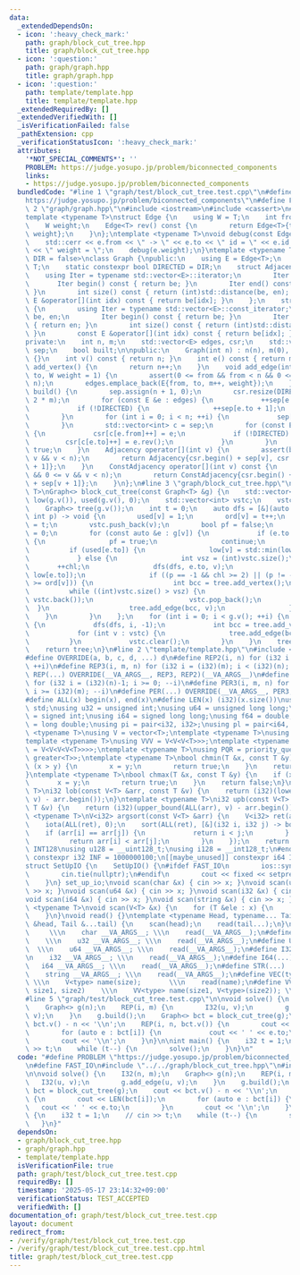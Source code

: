 ```yaml
---
data:
  _extendedDependsOn:
  - icon: ':heavy_check_mark:'
    path: graph/block_cut_tree.hpp
    title: graph/block_cut_tree.hpp
  - icon: ':question:'
    path: graph/graph.hpp
    title: graph/graph.hpp
  - icon: ':question:'
    path: template/template.hpp
    title: template/template.hpp
  _extendedRequiredBy: []
  _extendedVerifiedWith: []
  _isVerificationFailed: false
  _pathExtension: cpp
  _verificationStatusIcon: ':heavy_check_mark:'
  attributes:
    '*NOT_SPECIAL_COMMENTS*': ''
    PROBLEM: https://judge.yosupo.jp/problem/biconnected_components
    links:
    - https://judge.yosupo.jp/problem/biconnected_components
  bundledCode: "#line 1 \"graph/test/block_cut_tree.test.cpp\"\n#define PROBLEM \"\
    https://judge.yosupo.jp/problem/biconnected_components\"\n#define FAST_IO\n#line\
    \ 2 \"graph/graph.hpp\"\n#include <iostream>\n#include <cassert>\n#include <vector>\n\
    template <typename T>\nstruct Edge {\n    using W = T;\n    int from, to, id;\n\
    \    W weight;\n    Edge<T> rev() const {\n        return Edge<T>{to, from, id,\
    \ weight};\n    }\n};\ntemplate <typename T>\nvoid debug(const Edge<T> &e) {\n\
    \    std::cerr << e.from << \" -> \" << e.to << \" id = \" << e.id << std::cerr\
    \ << \" weight = \";\n    debug(e.weight);\n}\ntemplate <typename T = int, bool\
    \ DIR = false>\nclass Graph {\npublic:\n    using E = Edge<T>;\n    using W =\
    \ T;\n    static constexpr bool DIRECTED = DIR;\n    struct Adjacency {\n    \
    \    using Iter = typename std::vector<E>::iterator;\n        Iter be, en;\n \
    \       Iter begin() const { return be; }\n        Iter end() const { return en;\
    \ }\n        int size() const { return (int)std::distance(be, en); }\n       \
    \ E &operator[](int idx) const { return be[idx]; }\n    };\n    struct ConstAdjacency\
    \ {\n        using Iter = typename std::vector<E>::const_iterator;\n        Iter\
    \ be, en;\n        Iter begin() const { return be; }\n        Iter end() const\
    \ { return en; }\n        int size() const { return (int)std::distance(be, en);\
    \ }\n        const E &operator[](int idx) const { return be[idx]; }\n    };\n\n\
    private:\n    int n, m;\n    std::vector<E> edges, csr;\n    std::vector<int>\
    \ sep;\n    bool built;\n\npublic:\n    Graph(int n) : n(n), m(0), built(false)\
    \ {}\n    int v() const { return n; }\n    int e() const { return m; }\n    int\
    \ add_vertex() {\n        return n++;\n    }\n    void add_edge(int from, int\
    \ to, W weight = 1) {\n        assert(0 <= from && from < n && 0 <= to && to <\
    \ n);\n        edges.emplace_back(E{from, to, m++, weight});\n    }\n    void\
    \ build() {\n        sep.assign(n + 1, 0);\n        csr.resize(DIRECTED ? m :\
    \ 2 * m);\n        for (const E &e : edges) {\n            ++sep[e.from + 1];\n\
    \            if (!DIRECTED) {\n                ++sep[e.to + 1];\n            }\n\
    \        }\n        for (int i = 0; i < n; ++i) {\n            sep[i + 1] += sep[i];\n\
    \        }\n        std::vector<int> c = sep;\n        for (const E &e : edges)\
    \ {\n            csr[c[e.from]++] = e;\n            if (!DIRECTED) {\n       \
    \         csr[c[e.to]++] = e.rev();\n            }\n        }\n        built =\
    \ true;\n    }\n    Adjacency operator[](int v) {\n        assert(built && 0 <=\
    \ v && v < n);\n        return Adjacency{csr.begin() + sep[v], csr.begin() + sep[v\
    \ + 1]};\n    }\n    ConstAdjacency operator[](int v) const {\n        assert(built\
    \ && 0 <= v && v < n);\n        return ConstAdjacency{csr.begin() + sep[v], csr.begin()\
    \ + sep[v + 1]};\n    }\n};\n#line 3 \"graph/block_cut_tree.hpp\"\ntemplate <typename\
    \ T>\nGraph<> block_cut_tree(const Graph<T> &g) {\n    std::vector<int> ord(g.v()),\
    \ low(g.v()), used(g.v(), 0);\n    std::vector<int> vstc;\n    vstc.reserve(g.v());\n\
    \    Graph<> tree(g.v());\n    int t = 0;\n    auto dfs = [&](auto dfs, int v,\
    \ int p) -> void {\n        used[v] = 1;\n        ord[v] = t++;\n        low[v]\
    \ = t;\n        vstc.push_back(v);\n        bool pf = false;\n        int chl\
    \ = 0;\n        for (const auto &e : g[v]) {\n            if (e.to == p && !pf)\
    \ {\n                pf = true;\n                continue;\n            }\n  \
    \          if (used[e.to]) {\n                low[v] = std::min(low[v], ord[e.to]);\n\
    \            } else {\n                int vsz = (int)vstc.size();\n         \
    \       ++chl;\n                dfs(dfs, e.to, v);\n                low[v] = std::min(low[v],\
    \ low[e.to]);\n                if ((p == -1 && chl >= 2) || (p != -1 && low[e.to]\
    \ >= ord[v])) {\n                    int bcc = tree.add_vertex();\n          \
    \          while ((int)vstc.size() > vsz) {\n                        tree.add_edge(bcc,\
    \ vstc.back());\n                        vstc.pop_back();\n                  \
    \  }\n                    tree.add_edge(bcc, v);\n                }\n        \
    \    }\n        }\n    };\n    for (int i = 0; i < g.v(); ++i) {\n        if (!used[i])\
    \ {\n            dfs(dfs, i, -1);\n            int bcc = tree.add_vertex();\n\
    \            for (int v : vstc) {\n                tree.add_edge(bcc, v);\n  \
    \          }\n            vstc.clear();\n        }\n    }\n    tree.build();\n\
    \    return tree;\n}\n#line 2 \"template/template.hpp\"\n#include <bits/stdc++.h>\n\
    #define OVERRIDE(a, b, c, d, ...) d\n#define REP2(i, n) for (i32 i = 0; i < (i32)(n);\
    \ ++i)\n#define REP3(i, m, n) for (i32 i = (i32)(m); i < (i32)(n); ++i)\n#define\
    \ REP(...) OVERRIDE(__VA_ARGS__, REP3, REP2)(__VA_ARGS__)\n#define PER2(i, n)\
    \ for (i32 i = (i32)(n)-1; i >= 0; --i)\n#define PER3(i, m, n) for (i32 i = (i32)(n)-1;\
    \ i >= (i32)(m); --i)\n#define PER(...) OVERRIDE(__VA_ARGS__, PER3, PER2)(__VA_ARGS__)\n\
    #define ALL(x) begin(x), end(x)\n#define LEN(x) (i32)(x.size())\nusing namespace\
    \ std;\nusing u32 = unsigned int;\nusing u64 = unsigned long long;\nusing i32\
    \ = signed int;\nusing i64 = signed long long;\nusing f64 = double;\nusing f80\
    \ = long double;\nusing pi = pair<i32, i32>;\nusing pl = pair<i64, i64>;\ntemplate\
    \ <typename T>\nusing V = vector<T>;\ntemplate <typename T>\nusing VV = V<V<T>>;\n\
    template <typename T>\nusing VVV = V<V<V<T>>>;\ntemplate <typename T>\nusing VVVV\
    \ = V<V<V<V<T>>>>;\ntemplate <typename T>\nusing PQR = priority_queue<T, V<T>,\
    \ greater<T>>;\ntemplate <typename T>\nbool chmin(T &x, const T &y) {\n    if\
    \ (x > y) {\n        x = y;\n        return true;\n    }\n    return false;\n\
    }\ntemplate <typename T>\nbool chmax(T &x, const T &y) {\n    if (x < y) {\n \
    \       x = y;\n        return true;\n    }\n    return false;\n}\ntemplate <typename\
    \ T>\ni32 lob(const V<T> &arr, const T &v) {\n    return (i32)(lower_bound(ALL(arr),\
    \ v) - arr.begin());\n}\ntemplate <typename T>\ni32 upb(const V<T> &arr, const\
    \ T &v) {\n    return (i32)(upper_bound(ALL(arr), v) - arr.begin());\n}\ntemplate\
    \ <typename T>\nV<i32> argsort(const V<T> &arr) {\n    V<i32> ret(arr.size());\n\
    \    iota(ALL(ret), 0);\n    sort(ALL(ret), [&](i32 i, i32 j) -> bool {\n    \
    \    if (arr[i] == arr[j]) {\n            return i < j;\n        } else {\n  \
    \          return arr[i] < arr[j];\n        }\n    });\n    return ret;\n}\n#ifdef\
    \ INT128\nusing u128 = __uint128_t;\nusing i128 = __int128_t;\n#endif\n[[maybe_unused]]\
    \ constexpr i32 INF = 1000000100;\n[[maybe_unused]] constexpr i64 INF64 = 3000000000000000100;\n\
    struct SetUpIO {\n    SetUpIO() {\n#ifdef FAST_IO\n        ios::sync_with_stdio(false);\n\
    \        cin.tie(nullptr);\n#endif\n        cout << fixed << setprecision(15);\n\
    \    }\n} set_up_io;\nvoid scan(char &x) { cin >> x; }\nvoid scan(u32 &x) { cin\
    \ >> x; }\nvoid scan(u64 &x) { cin >> x; }\nvoid scan(i32 &x) { cin >> x; }\n\
    void scan(i64 &x) { cin >> x; }\nvoid scan(string &x) { cin >> x; }\ntemplate\
    \ <typename T>\nvoid scan(V<T> &x) {\n    for (T &ele : x) {\n        scan(ele);\n\
    \    }\n}\nvoid read() {}\ntemplate <typename Head, typename... Tail>\nvoid read(Head\
    \ &head, Tail &...tail) {\n    scan(head);\n    read(tail...);\n}\n#define CHAR(...)\
    \     \\\n    char __VA_ARGS__; \\\n    read(__VA_ARGS__);\n#define U32(...) \
    \    \\\n    u32 __VA_ARGS__; \\\n    read(__VA_ARGS__);\n#define U64(...)   \
    \  \\\n    u64 __VA_ARGS__; \\\n    read(__VA_ARGS__);\n#define I32(...)     \\\
    \n    i32 __VA_ARGS__; \\\n    read(__VA_ARGS__);\n#define I64(...)     \\\n \
    \   i64 __VA_ARGS__; \\\n    read(__VA_ARGS__);\n#define STR(...)        \\\n\
    \    string __VA_ARGS__; \\\n    read(__VA_ARGS__);\n#define VEC(type, name, size)\
    \ \\\n    V<type> name(size);       \\\n    read(name);\n#define VVEC(type, name,\
    \ size1, size2)    \\\n    VV<type> name(size1, V<type>(size2)); \\\n    read(name);\n\
    #line 5 \"graph/test/block_cut_tree.test.cpp\"\n\nvoid solve() {\n    I32(n, m);\n\
    \    Graph<> g(n);\n    REP(i, m) {\n        I32(u, v);\n        g.add_edge(u,\
    \ v);\n    }\n    g.build();\n    Graph<> bct = block_cut_tree(g);\n    cout <<\
    \ bct.v() - n << '\\n';\n    REP(i, n, bct.v()) {\n        cout << LEN(bct[i]);\n\
    \        for (auto e : bct[i]) {\n            cout << ' ' << e.to;\n        }\n\
    \        cout << '\\n';\n    }\n}\n\nint main() {\n    i32 t = 1;\n    // cin\
    \ >> t;\n    while (t--) {\n        solve();\n    }\n}\n"
  code: "#define PROBLEM \"https://judge.yosupo.jp/problem/biconnected_components\"\
    \n#define FAST_IO\n#include \"../../graph/block_cut_tree.hpp\"\n#include \"../../template/template.hpp\"\
    \n\nvoid solve() {\n    I32(n, m);\n    Graph<> g(n);\n    REP(i, m) {\n     \
    \   I32(u, v);\n        g.add_edge(u, v);\n    }\n    g.build();\n    Graph<>\
    \ bct = block_cut_tree(g);\n    cout << bct.v() - n << '\\n';\n    REP(i, n, bct.v())\
    \ {\n        cout << LEN(bct[i]);\n        for (auto e : bct[i]) {\n         \
    \   cout << ' ' << e.to;\n        }\n        cout << '\\n';\n    }\n}\n\nint main()\
    \ {\n    i32 t = 1;\n    // cin >> t;\n    while (t--) {\n        solve();\n \
    \   }\n}"
  dependsOn:
  - graph/block_cut_tree.hpp
  - graph/graph.hpp
  - template/template.hpp
  isVerificationFile: true
  path: graph/test/block_cut_tree.test.cpp
  requiredBy: []
  timestamp: '2025-05-17 23:14:32+09:00'
  verificationStatus: TEST_ACCEPTED
  verifiedWith: []
documentation_of: graph/test/block_cut_tree.test.cpp
layout: document
redirect_from:
- /verify/graph/test/block_cut_tree.test.cpp
- /verify/graph/test/block_cut_tree.test.cpp.html
title: graph/test/block_cut_tree.test.cpp
---
```

